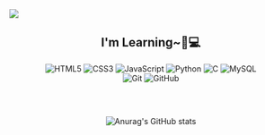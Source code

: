 
<img src="https://capsule-render.vercel.app/api?type=waving&color=auto&height=200&section=header&text=Welcome!😊&fontSize=65" />





<div align="center">

<h2> I'm Learning~🐣💻 </h2>

![HTML5](https://img.shields.io/badge/-HTML5-F05032?style=for-the-badge&logo=html5&logoColor=ffffff)
![CSS3](https://img.shields.io/badge/-CSS3-007ACC?style=for-the-badge&logo=css3)
![JavaScript](https://img.shields.io/badge/-JavaScript-%23F7DF1C?style=for-the-badge&logo=javascript&logoColor=000000&labelColor=%23F7DF1C&color=%23FFCE5A)
![Python](https://img.shields.io/badge/Python-3776AB?style=for-the-badge&logo=python&logoColor=white)
![C](https://img.shields.io/badge/C-%2300599C.svg?style=for-the-badge&logo=c&logoColor=white)
![MySQL](https://img.shields.io/badge/MySQL-005C84?style=for-the-badge&logo=mysql&logoColor=white)<br>
![Git](https://img.shields.io/badge/-Git-F05032?style=for-the-badge&logo=git&logoColor=ffffff)
![GitHub](https://img.shields.io/badge/-Github-181717?style=for-the-badge&logo=github&logoColor=white)

<br/>

</div>






<div align="center">

<h2>   </h2>

![Anurag's GitHub stats](https://github-readme-stats.vercel.app/api?username=chaehyewon&show_icons=true&theme=one_dark_pro)

</div>

